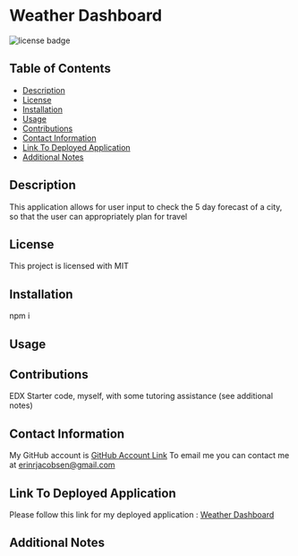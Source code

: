 # Weather Dashboard
  ![license badge](https://img.shields.io/badge/license-MIT-blue)
## Table of Contents
* [Description](#description)
* [License](#license)
* [Installation](#installation)
* [Usage](#usage)
* [Contributions](#contributions)
* [Contact Information](#contact-information)
* [Link To Deployed Application](#link-to-deployed-application)
* [Additional Notes](#additional-notes)

## Description
This application allows for user input to check the 5 day forecast of a city, so that the user can appropriately plan for travel

## License
This project is licensed with MIT

## Installation 
npm i


## Usage




## Contributions
EDX Starter code, myself, with some tutoring assistance (see additional notes)

## Contact Information
My GitHub account is [GitHub Account Link](https://github.com/achensen)
To email me you can contact me at erinrjacobsen@gmail.com

## Link To Deployed Application
Please follow this link for my deployed application : [Weather Dashboard]()

## Additional Notes 
 